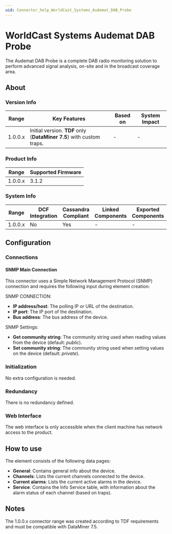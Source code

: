 ```yaml
---
uid: Connector_help_WorldCast_Systems_Audemat_DAB_Probe
---
```


# WorldCast Systems Audemat DAB Probe

The Audemat DAB Probe is a complete DAB radio monitoring solution to perform advanced signal analysis, on-site and in the broadcast coverage area.

## About

### Version Info

| **Range** | **Key Features**                                                     | **Based on** | **System Impact** |
|-----------|----------------------------------------------------------------------|--------------|-------------------|
| 1.0.0.x   | Initial version. **TDF** only (**DataMiner 7.5**) with custom traps. | -            | -                 |

### Product Info

| Range     | Supported Firmware     |
|-----------|------------------------|
| 1.0.0.x   | 3.1.2                  |

### System Info

| Range     | DCF Integration     | Cassandra Compliant     | Linked Components     | Exported Components     |
|-----------|---------------------|-------------------------|-----------------------|-------------------------|
| 1.0.0.x   | No                  | Yes                     | -                     | -                       |

## Configuration

### Connections

#### SNMP Main Connection

This connector uses a Simple Network Management Protocol (SNMP) connection and requires the following input during element creation:

SNMP CONNECTION:

- **IP address/host**: The polling IP or URL of the destination.
- **IP port**: The IP port of the destination.
- **Bus address**: The bus address of the device.

SNMP Settings:

- **Get community string**: The community string used when reading values from the device (default: *public*).
- **Set community string**: The community string used when setting values on the device (default: *private*).

### Initialization

No extra configuration is needed.

### Redundancy

There is no redundancy defined.

### Web Interface

The web interface is only accessible when the client machine has network access to the product.

## How to use

The element consists of the following data pages:

- **General**: Contains general info about the device.
- **Channels**: Lists the current channels connected to the device.
- **Current alarms**: Lists the current active alarms in the device.
- **Service**: Contains the Info Service table, with information about the alarm status of each channel (based on traps).

## Notes

The 1.0.0.x connector range was created according to TDF requirements and must be compatible with DataMiner 7.5.

